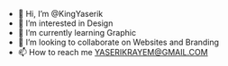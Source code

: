 - 👋 Hi, I’m @KingYaserik
- 👀 I’m interested in Design
- 🌱 I’m currently learning Graphic
- 💞️ I’m looking to collaborate on Websites and Branding
- 📫 How to reach me YASERIKRAYEM@GMAIL.COM

<!---
KingYaserik/KingYaserik is a ✨ special ✨ repository because its `README.md` (this file) appears on your GitHub profile.
You can click the Preview link to take a look at your changes.
--->
